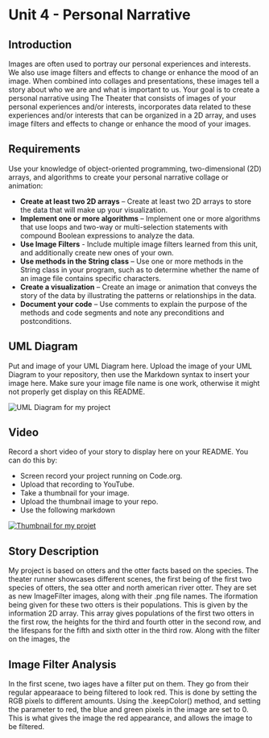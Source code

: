 # Unit 4 - Personal Narrative

## Introduction

Images are often used to portray our personal experiences and interests. We also use image filters and effects to change or enhance the mood of an image. When combined into collages and presentations, these images tell a story about who we are and what is important to us. Your goal is to create a personal narrative using The Theater that consists of images of your personal experiences and/or interests, incorporates data related to these experiences and/or interests that can be organized in a 2D array, and uses image filters and effects to change or enhance the mood of your images.

## Requirements

Use your knowledge of object-oriented programming, two-dimensional (2D) arrays, and algorithms to create your personal narrative collage or animation:

- **Create at least two 2D arrays** – Create at least two 2D arrays to store the data that will make up your visualization.
- **Implement one or more algorithms** – Implement one or more algorithms that use loops and two-way or multi-selection statements with compound Boolean expressions to analyze the data.
- **Use Image Filters** - Include multiple image filters learned from this unit, and additionally create new ones of your own.
- **Use methods in the String class** – Use one or more methods in the String class in your program, such as to determine whether the name of an image file contains specific characters.
- **Create a visualization** – Create an image or animation that conveys the story of the data by illustrating the patterns or relationships in the data.
- **Document your code** – Use comments to explain the purpose of the methods and code segments and note any preconditions and postconditions.

## UML Diagram

Put and image of your UML Diagram here. Upload the image of your UML Diagram to your repository, then use the Markdown syntax to insert your image here. Make sure your image file name is one work, otherwise it might not properly get display on this README.

![UML Diagram for my project](UMLDiagram.png)

## Video

Record a short video of your story to display here on your README. You can do this by:

- Screen record your project running on Code.org.
- Upload that recording to YouTube.
- Take a thumbnail for your image.
- Upload the thumbnail image to your repo.
- Use the following markdown

[![Thumbnail for my projet](compsciThumbnail.png)](youtube-URL-here)

## Story Description

My project is based on otters and the otter facts based on the species. The theater runner showcases different scenes, the first being of the first two species of otters, the sea otter and north american river otter. They are set as new ImageFilter images, along with their .png file names. The iformation being given for these two otters is their populations. This is given by the information 2D array. This array gives populations of the first two otters in the first row, the heights for the third and fourth otter in the second row, and the lifespans for the fifth and sixth otter in the third row. Along with the filter on the images, the 

## Image Filter Analysis

In the first scene, two iages have a filter put on them. They go from their regular appearaace to being filtered to look red. This is done by setting the RGB pixels to different amounts. Using the .keepColor() method, and setting the parameter to red, the blue and green pixels in the image are set to 0. This is what gives the image the red appearance, and allows the image to be filtered. 